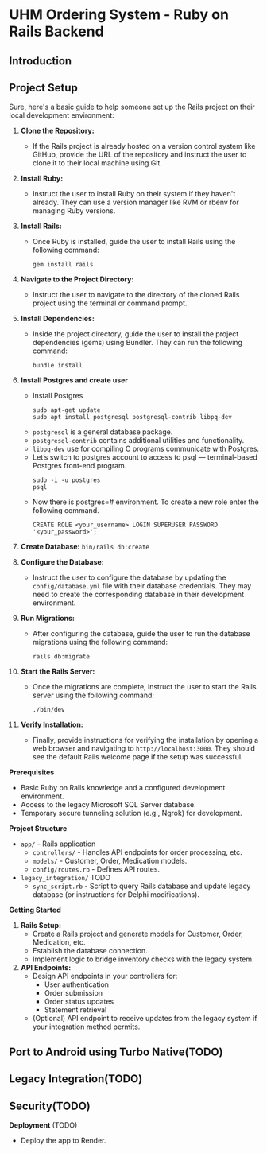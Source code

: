 UHM Ordering System - Ruby on Rails Backend
=

Introduction
-

Project Setup
-

Sure, here's a basic guide to help someone set up the Rails project on their local development environment:

1. **Clone the Repository:**
    - If the Rails project is already hosted on a version control system like GitHub, provide the URL of the repository and instruct the user to clone it to their local machine using Git.

2. **Install Ruby:**
    - Instruct the user to install Ruby on their system if they haven't already. They can use a version manager like RVM or rbenv for managing Ruby versions.

3. **Install Rails:**
    - Once Ruby is installed, guide the user to install Rails using the following command:
      ```
      gem install rails
      ```

4. **Navigate to the Project Directory:**
    - Instruct the user to navigate to the directory of the cloned Rails project using the terminal or command prompt.

5. **Install Dependencies:**
    - Inside the project directory, guide the user to install the project dependencies (gems) using Bundler. They can run the following command:
      ```
      bundle install
      ```

6. **Install Postgres and create user**
   - Install Postgres
     ```
     sudo apt-get update
     sudo apt install postgresql postgresql-contrib libpq-dev
     ```
   - `postgresql` is a general database package. 
   - `postgresql-contrib` contains additional utilities and functionality. 
   - `libpq-dev` use for compiling C programs communicate with Postgres.
   - Let’s switch to postgres account to access to psql — terminal-based Postgres front-end program.
     ```
     sudo -i -u postgres
     psql
     ```
   - Now there is postgres=# environment. To create a new role enter the following command.
      ```
      CREATE ROLE <your_username> LOGIN SUPERUSER PASSWORD '<your_password>';
      ```
7. **Create Database:** `bin/rails db:create`
8. **Configure the Database:**
    - Instruct the user to configure the database by updating the `config/database.yml` file with their database credentials. They may need to create the corresponding database in their development environment.

9. **Run Migrations:**
    - After configuring the database, guide the user to run the database migrations using the following command:
      ```
      rails db:migrate
      ```

8. **Start the Rails Server:**
    - Once the migrations are complete, instruct the user to start the Rails server using the following command:
      ```
      ./bin/dev
      ```

9. **Verify Installation:**
    - Finally, provide instructions for verifying the installation by opening a web browser and navigating to `http://localhost:3000`. They should see the default Rails welcome page if the setup was successful.

**Prerequisites**

* Basic Ruby on Rails knowledge and a configured development environment.
* Access to the legacy Microsoft SQL Server database.
* Temporary secure tunneling solution (e.g., Ngrok) for development.

**Project Structure**

* `app/` - Rails application
    * `controllers/` - Handles API endpoints for order processing, etc.
    * `models/` - Customer, Order, Medication models.
    * `config/routes.rb` - Defines API routes.
* `legacy_integration/` TODO
    * `sync_script.rb`  - Script to query Rails database and update legacy database (or instructions for Delphi modifications).

**Getting Started**

1. **Rails Setup:**
    * Create a Rails project and generate models for Customer, Order, Medication, etc.
    * Establish the database connection.
    * Implement logic to bridge inventory checks with the legacy system.
2. **API Endpoints:**
    * Design API endpoints in your controllers for:
        * User authentication
        * Order submission
        * Order status updates
        * Statement retrieval
    * (Optional) API endpoint to receive updates from the legacy system if your integration method permits.

Port to Android using Turbo Native(TODO)
-



Legacy Integration(TODO)
-

[//]: # (* Establish a secure tunnel &#40;development&#41; or production VPN-like solution for data transfer.)

[//]: # (* **Sync Method:** Choose your synchronization strategy:)

[//]: # (    * **API Calls From Legacy System:** Modify your legacy Delphi application to call the Rails API.)

[//]: # (    * **Scheduled Sync:**  Develop a script on a machine within the Utibu network to fetch and push data between systems)

Security(TODO)
-

[//]: # (* Implement HIPAA-compliant security measures, including encryption, secure authentication, and regular audits. &#40;Details TBD&#41;)

**Deployment** (TODO)

* Deploy the app to Render.
